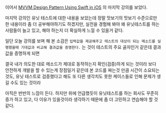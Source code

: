 이어서 [MVVM Design Pattern Using Swift in iOS](https://www.udemy.com/course/mastering-mvvm-for-ios/) 의 마지막 강의를 보았다.

마지막 강의인 유닛 테스트에 대한 내용을 보았는데 정말 맛보기의 맛보기 수준으로만
한 내용이라 좀 더 공부해야하기도 하겠지만, 
실전을 경험해 봐야 왜 유닛테스트를 하는 사람들이 늘고 있고, 
해야 하는지 더 확실하게 느낄 수 있을거 같다.

일단 오늘 강의를 보며 해 본 소감은
`입력값을 제공해주고 테스트의 대상이 되는 메소드를 실행했을때 기대값과 비교해 결과값을 증명한다.` 는 것이 테스트의 주요 골자인거 같은데 결과값을 증명하게 되면 

결국 내가 의도한 대로 메소드가 제대로 동작하는지 확인(검증)하게 되는 것이라
보다 안전하게 개발을 할 수 있는게 장점일거 같은데
본 코드를 짜는것 만큼 시간이 소요되는 것도, 유닛 테스트로 검증했다고 해도 
또 다른 생각치도 못한 케이스들로 인해 문제가 생길 수도 있는 것이라

아직은 반반의 느낌이 든다. 하지만 위에 언급했듯이 유닛테스트를 하는 회사도 꾸준히 증가 하고 있고, 다 이유가 있을것이라 생각하기 때문에 좀 더 고민하고 연습해야 할 것 같다.  